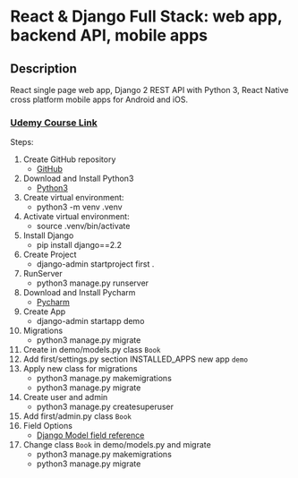 # React & Django Full Stack: web app, backend API, mobile apps

## Description
React single page web app, Django 2 REST API with Python 3, React Native cross platform mobile apps for Android and iOS.
### [Udemy Course Link](https://www.udemy.com/course/react-django-full-stack)

Steps:
1. Create GitHub repository
   - [GitHub](https://docs.github.com/en/get-started/quickstart/create-a-repo)
2. Download and Install Python3
   - [Python3](https://www.python.org/downloads)
2. Create virtual environment:
   - python3 -m venv .venv
3. Activate virtual environment:
   - source .venv/bin/activate
4. Install Django
   - pip install django==2.2
5. Create Project
   - django-admin startproject first .
6. RunServer
   - python3 manage.py runserver
7. Download and Install Pycharm
   - [Pycharm](https://www.jetbrains.com/pycharm/download)
8. Create App
   - django-admin startapp demo
9. Migrations
   - python3 manage.py migrate
10. Create in demo/models.py class `Book`
11. Add first/settings.py section INSTALLED_APPS new app `demo`
12. Apply new class for migrations
    - python3 manage.py makemigrations
    - python3 manage.py migrate
13. Create user and admin
    - python3 manage.py createsuperuser
14. Add first/admin.py class `Book`
15. Field Options
    - [Django Model field reference](https://docs.djangoproject.com/en/4.1/ref/models/fields/)
16. Change class `Book` in demo/models.py and migrate
    - python3 manage.py makemigrations
    - python3 manage.py migrate
